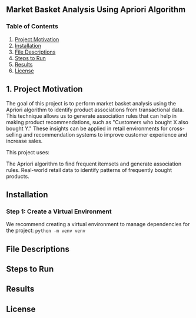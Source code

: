 ## Market Basket Analysis Using Apriori Algorithm

### Table of Contents

1. [Project Motivation](#motivation)
2. [Installation](#installation)
3. [File Descriptions](#descriptions)
4. [Steps to Run](#steps)
5. [Results](#results)
6. [License](#license)

## 1. Project Motivation <a name="motivation"></a>

The goal of this project is to perform market basket analysis using the Apriori algorithm to identify product associations from transactional data. This technique allows us to generate association rules that can help in making product recommendations, such as "Customers who bought X also bought Y." These insights can be applied in retail environments for cross-selling and recommendation systems to improve customer experience and increase sales.

This project uses:

The Apriori algorithm to find frequent itemsets and generate association rules.
Real-world retail data to identify patterns of frequently bought products.

## Installation <a name="installation"></a>

### Step 1: Create a Virtual Environment

We recommend creating a virtual environment to manage dependencies for the project:
`python -m venv venv`

## File Descriptions <a name="descriptions"></a>

## Steps to Run <a name="steps"></a>

## Results <a name="results"></a>

## License <a name="License"></a>
